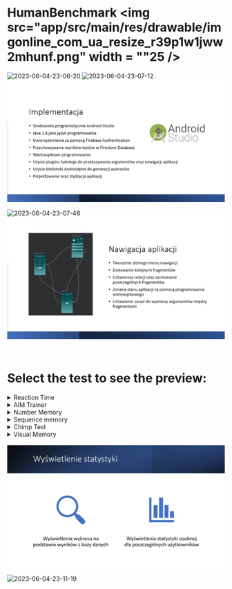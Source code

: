 # HumanBenchmark <img src="app/src/main/res/drawable/imgonline_com_ua_resize_r39p1w1jww2mhunf.png" width = ""25 />

![2023-06-04-23-06-20](https://github.com/NikitaVovk/HumanBenchmark/assets/37519206/7dbc4c2a-b32d-461e-bb68-c96bc213c6aa)
![2023-06-04-23-07-12](https://github.com/NikitaVovk/HumanBenchmark/assets/37519206/bd2cd061-8abf-4a34-8896-6564847b3c9b)
<img src="presentation/impl.png"  />

![2023-06-04-23-07-48](https://github.com/NikitaVovk/HumanBenchmark/assets/37519206/62aa9fd5-e4bf-4f29-8b66-4ff05da0ca63)
<img src="presentation/nav.png"  />

<br/>
<h1>Select the test to see the preview:</h1>
<details name = "REAC TEST">
<summary size = "55">Reaction Time</summary>
<br/>
<p float="left">
  <img src="gifs/reaction.gif" width="175" />
  <img src="presentation/reac.png"  width="647"/>
  </p>
</details>

<details name = "AIM TEST">
  
<summary>AIM Trainer</summary>
<br/>
<p float="left">
  <img src="gifs/aim.gif" width="175" />
  <img src="presentation/aim.png"  width="647"/>
  </p>
</details>

<details name = "NUM TEST">
  
<summary>Number Memory</summary>
<br/>
<p float="left">
  <img src="gifs/number.gif" width="175" />
  <img src="presentation/num.png"  width="647"/>
  </p>
</details>

<details name = "SEQ TEST">
  
<summary>Sequence memory</summary>
<br/>
<p float="left">
  <img src="gifs/sequence.gif" width="175" />
  <img src="presentation/seq.png"  width="647"/>
  </p>
</details>

<details name = "Chimp TEST">
  
<summary>Chimp Test</summary>
<br/>
<p float="left">
  <img src="gifs/chimp.gif" width="175" />
  <img src="presentation/chimp.png"  width="647"/>
  </p>
</details>

<details name = "VIS TEST">
  
<summary>Visual Memory</summary>
<br/>
<p float="left">
  <img src="gifs/visual.gif" width="175" />
  <img src="presentation/visual.png"  width="647"/>
  </p>
</details>

<br/>
<img src="presentation/stat.png"  />

![2023-06-04-23-11-19](https://github.com/NikitaVovk/HumanBenchmark/assets/37519206/ca4d7282-07e4-4c16-a2f8-f0f4681d969b)



